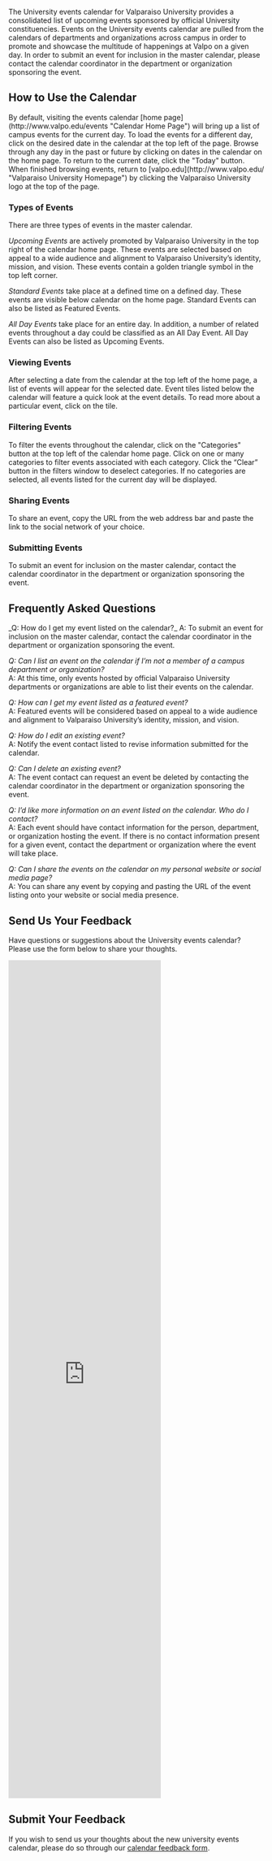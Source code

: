 <p class="lead">
The University events calendar for Valparaiso University provides a consolidated
list of upcoming events sponsored by official University constituencies. Events on
the University events calendar are pulled from the calendars of departments and
organizations across campus in order to promote and showcase the multitude of
happenings at Valpo on a given day. In order to submit an event for inclusion in
the master calendar, please contact the calendar coordinator in the department or
organization sponsoring the event.
</p>

<div class="page-header">
<h2>How to Use the Calendar</h2>
</div>
By default, visiting the events calendar [home page](http://www.valpo.edu/events "Calendar Home Page") will bring up a list of campus events for the current day. To load the events for a different day, click on the desired date in the calendar at the top left of the page. Browse through any day in the past or future by clicking on dates in the calendar on the home page. To return to the current date, click the "Today" button. When finished browsing events, return to [valpo.edu](http://www.valpo.edu/ "Valparaiso University Homepage") by clicking the Valparaiso University logo at the top of the page.

### Types of Events
There are three types of events in the master calendar.

_Upcoming Events_ are actively promoted by Valparaiso University in the top right of the calendar home page. These events are selected based on appeal to a wide audience and alignment to Valparaiso University’s identity, mission, and vision. These events contain a golden triangle symbol in the top left corner.

_Standard Events_ take place at a defined time on a defined day. These events are visible below calendar on the home page. Standard Events can also be listed as Featured Events.

_All Day Events_ take place for an entire day. In addition, a number of related events throughout a day could be classified as an All Day Event. All Day Events can also be listed as Upcoming Events.

### Viewing Events
After selecting a date from the calendar at the top left of the home page, a list of events will appear for the selected date. Event tiles listed below the calendar will feature a quick look at the event details. To read more about a particular event, click on the tile.

### Filtering Events
To filter the events throughout the calendar, click on the "Categories" button at the top left of the calendar home page. Click on one or many categories to filter events associated with each category. Click the “Clear” button in the filters window to deselect categories. If no categories are selected, all events listed for the current day will be displayed.

### Sharing Events
To share an event, copy the URL from the web address bar and paste the link to the social network of your choice.

### Submitting Events
To submit an event for inclusion on the master calendar, contact the calendar coordinator in the department or organization sponsoring the event.

<div class="page-header">
<h2>Frequently Asked Questions</h2>
</div>
_Q: How do I get my event listed on the calendar?_  
A: To submit an event for inclusion on the master calendar, contact the calendar coordinator in the department or organization sponsoring the event. 

_Q: Can I list an event on the calendar if I’m not a member of a campus department or organization?_  
A: At this time, only events hosted by official Valparaiso University departments or organizations are able to list their events on the calendar.

_Q: How can I get my event listed as a featured event?_  
A: Featured events will be considered based on appeal to a wide audience and alignment to Valparaiso University’s identity, mission, and vision. 

_Q: How do I edit an existing event?_  
A: Notify the event contact listed to revise information submitted for the calendar.

_Q: Can I delete an existing event?_  
A: The event contact can request an event be deleted by contacting the calendar coordinator in the department or organization sponsoring the event.

_Q: I’d like more information on an event listed on the calendar. Who do I contact?_  
A: Each event should have contact information for the person, department, or organization hosting the event. If there is no contact information present for a given event, contact the department or organization where the event will take place.

_Q: Can I share the events on the calendar on my personal website or social media page?_  
A: You can share any event by copying and pasting the URL of the event listing onto your website or social media presence.

<div class="page-header">
<h2>Send Us Your Feedback</h2>
</div>
<p class="lead">
Have questions or suggestions about the University events calendar? Please use the form below to share your thoughts.
</p>

<div class="row">
  <iframe class="col-xs-12 hidden-xs" src="https://docs.google.com/forms/d/15pbJOcSG8SIlYk-_bPve-iS92VR66VThkmBiuTlOg6o/viewform?embedded=true" height="1650" frameborder="0" marginheight="0" marginwidth="0">Loading...</iframe>
  <div class="col-xs-12 visible-xs">
    <div class="page-header">
      <h2>Submit Your Feedback</h2>
    </div>
    <p>
      If you wish to send us your thoughts about the new university events calendar, please do so through our
      <a href="https://docs.google.com/forms/d/15pbJOcSG8SIlYk-_bPve-iS92VR66VThkmBiuTlOg6o/viewform" title="Calendar Feedback Form">calendar feedback form</a>.
    </p>
  </div>
</div>